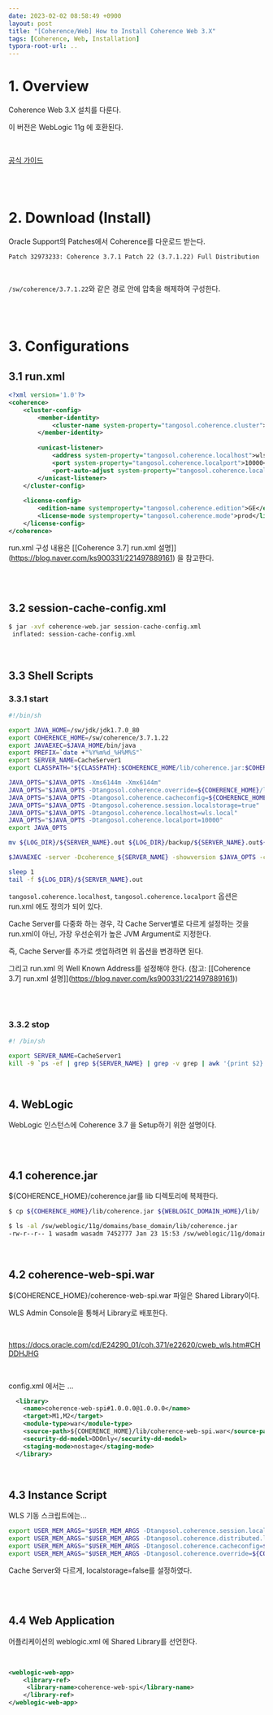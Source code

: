 ```yaml
---
date: 2023-02-02 08:58:49 +0900
layout: post
title: "[Coherence/Web] How to Install Coherence Web 3.X"
tags: [Coherence, Web, Installation]
typora-root-url: ..
---
```


# 1. Overview

Coherence Web 3.X 설치를 다룬다.

이 버전은 WebLogic 11g 에 호환된다.

<br>

[공식 가이드](https://docs.oracle.com/cd/E18686_01/coh.37/e18690.pdf)


<br><br>


# 2. Download (Install)

Oracle Support의 Patches에서 Coherence를 다운로드 받는다.

`Patch 32973233: Coherence 3.7.1 Patch 22 (3.7.1.22) Full Distribution`

<br>

`/sw/coherence/3.7.1.22`와 같은 경로 안에 압축을 해제하여 구성한다.


<br><br>


# 3. Configurations

## 3.1 run.xml

```xml
<?xml version='1.0'?>
<coherence>
    <cluster-config>
        <member-identity>
            <cluster-name system-property="tangosol.coherence.cluster">MyCluster</cluster-name>
        </member-identity>
​
        <unicast-listener>
            <address system-property="tangosol.coherence.localhost">wls.local</address>
            <port system-property="tangosol.coherence.localport">10000<port>
            <port-auto-adjust system-property="tangosol.coherence.localport.adjust">true</port-auto-adjust>
        </unicast-listener>
    </cluster-config>
​
    <license-config>
        <edition-name systemproperty="tangosol.coherence.edition">GE</edition-name>
        <license-mode systemproperty="tangosol.coherence.mode">prod</license-mode>
    </license-config>
</coherence>
```


run.xml 구성 내용은 [\[Coherence 3.7] run.xml 설명\]](https://blog.naver.com/ks900331/221497889161) 을 참고한다.


<br><br>


## 3.2 session-cache-config.xml

```sh
$ jar -xvf coherence-web.jar session-cache-config.xml
 inflated: session-cache-config.xml
```

<br>


## 3.3 Shell Scripts

### 3.3.1 start

```sh
#!/bin/sh

export JAVA_HOME=/sw/jdk/jdk1.7.0_80
export COHERENCE_HOME=/sw/coherence/3.7.1.22
export JAVAEXEC=$JAVA_HOME/bin/java
export PREFIX=`date +"%Y%m%d_%H%M%S"`
export SERVER_NAME=CacheServer1
export CLASSPATH="${CLASSPATH}:$COHERENCE_HOME/lib/coherence.jar:$COHERENCE_HOME/lib/coherence-web.jar"

JAVA_OPTS="$JAVA_OPTS -Xms6144m -Xmx6144m"
JAVA_OPTS="$JAVA_OPTS -Dtangosol.coherence.override=${COHERENCE_HOME}/lib/run.xml"
JAVA_OPTS="$JAVA_OPTS -Dtangosol.coherence.cacheconfig=${COHERENCE_HOME}/lib/session-cache-config.xml"
JAVA_OPTS="$JAVA_OPTS -Dtangosol.coherence.session.localstorage=true"
JAVA_OPTS="$JAVA_OPTS -Dtangosol.coherence.localhost=wls.local"
JAVA_OPTS="$JAVA_OPTS -Dtangosol.coherence.localport=10000"
export JAVA_OPTS

mv ${LOG_DIR}/${SERVER_NAME}.out ${LOG_DIR}/backup/${SERVER_NAME}.out${PREFIX}

$JAVAEXEC -server -Dcoherence_${SERVER_NAME} -showversion $JAVA_OPTS -cp ${CLASSPATH} com.tangosol.net.DefaultCacheServer > ${LOG_DIR}/${SERVER_NAME}.out 2>&1 &

sleep 1
tail -f ${LOG_DIR}/${SERVER_NAME}.out
```


`tangosol.coherence.localhost`, `tangosol.coherence.localport` 옵션은 run.xml 에도 정의가 되어 있다.

Cache Server를 다중화 하는 경우, 각 Cache Server별로 다르게 설정하는 것을 run.xml이 아닌, 가장 우선순위가 높은 JVM Argument로 지정한다.

즉, Cache Server를 추가로 셋업하려면 위 옵션을 변경하면 된다.

그리고 run.xml 의 Well Known Address를 설정해야 한다. (참고: [\[Coherence 3.7] run.xml 설명\]](https://blog.naver.com/ks900331/221497889161))


<br><br>


### 3.3.2 stop

```sh
#! /bin/sh

export SERVER_NAME=CacheServer1
kill -9 `ps -ef | grep ${SERVER_NAME} | grep -v grep | awk '{print $2}'`
```

<br>


## 4. WebLogic

WebLogic 인스턴스에 Coherence 3.7 을 Setup하기 위한 설명이다.


<br><br>


## 4.1 coherence.jar

${COHERENCE_HOME}/coherence.jar를 lib 디렉토리에 복제한다.

```sh
$ cp ${COHERENCE_HOME}/lib/coherence.jar ${WEBLOGIC_DOMAIN_HOME}/lib/

$ ls -al /sw/weblogic/11g/domains/base_domain/lib/coherence.jar
-rw-r--r-- 1 wasadm wasadm 7452777 Jan 23 15:53 /sw/weblogic/11g/domains/base_domain/lib/coherence.jar
```

<br>


## 4.2 coherence-web-spi.war

${COHERENCE_HOME}/coherence-web-spi.war 파일은 Shared Library이다.

WLS Admin Console을 통해서 Library로 배포한다.

<br>

https://docs.oracle.com/cd/E24290_01/coh.371/e22620/cweb_wls.htm#CHDDHJHG

<br>

config.xml 에서는 ...

```xml
  <library>
    <name>coherence-web-spi#1.0.0.0@1.0.0.0</name>
    <target>M1,M2</target>
    <module-type>war</module-type>
    <source-path>${COHERENCE_HOME}/lib/coherence-web-spi.war</source-path>
    <security-dd-model>DDOnly</security-dd-model>
    <staging-mode>nostage</staging-mode>
  </library>
```

<br>


## 4.3 Instance Script

WLS 기동 스크립트에는...

```sh
export USER_MEM_ARGS="$USER_MEM_ARGS -Dtangosol.coherence.session.localstorage=false"
export USER_MEM_ARGS="$USER_MEM_ARGS -Dtangosol.coherence.distributed.localstorage=false"
export USER_MEM_ARGS="$USER_MEM_ARGS -Dtangosol.coherence.cacheconfig=${COHERENCE_HOME}/lib/session-cache-config.xml"
export USER_MEM_ARGS="$USER_MEM_ARGS -Dtangosol.coherence.override=${COHERENCE_HOME}/lib/run.xml"
```


Cache Server와 다르게, localstorage=false를 설정하였다.


<br><br>


## 4.4 Web Application

어플리케이션의 weblogic.xml 에 Shared Library를 선언한다.

<br>

```xml
<weblogic-web-app>
    <library-ref>
     <library-name>coherence-web-spi</library-name>
    </library-ref>
</weblogic-web-app>
```

